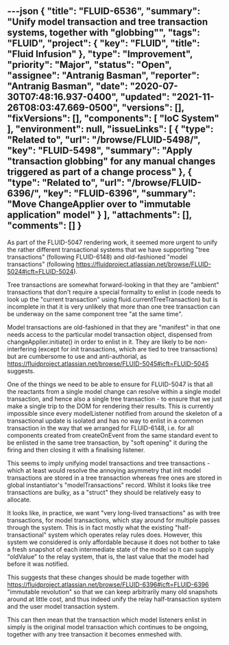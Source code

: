 ---json
{
  "title": "FLUID-6536",
  "summary": "Unify model transaction and tree transaction systems, together with \"globbing\"",
  "tags": "FLUID",
  "project": {
    "key": "FLUID",
    "title": "Fluid Infusion"
  },
  "type": "Improvement",
  "priority": "Major",
  "status": "Open",
  "assignee": "Antranig Basman",
  "reporter": "Antranig Basman",
  "date": "2020-07-30T07:48:16.937-0400",
  "updated": "2021-11-26T08:03:47.669-0500",
  "versions": [],
  "fixVersions": [],
  "components": [
    "IoC System"
  ],
  "environment": null,
  "issueLinks": [
    {
      "type": "Related to",
      "url": "/browse/FLUID-5498/",
      "key": "FLUID-5498",
      "summary": "Apply \"transaction globbing\" for any manual changes triggered as part of a change process"
    },
    {
      "type": "Related to",
      "url": "/browse/FLUID-6396/",
      "key": "FLUID-6396",
      "summary": "Move ChangeApplier over to \"immutable application\" model"
    }
  ],
  "attachments": [],
  "comments": []
}
---
As part of the FLUID-5047 rendering work, it seemed more urgent to unify the rather different transactional systems that we have supporting "tree transactions" (following FLUID-6148) and old-fashioned "model transactions" (following <https://fluidproject.atlassian.net/browse/FLUID-5024#icft=FLUID-5024>).

Tree transactions are somewhat forward-looking in that they are "ambient" transactions that don't require a special formality to enlist in (code needs to look up the "current transaction" using fluid.currentTreeTransaction) but is incomplete in that it is very unlikely that more than one tree transaction can be underway on the same component tree "at the same time".

Model transactions are old-fashioned in that they are "manifest" in that one needs access to the particular model transaction object, dispensed from changeApplier.initiate() in order to enlist in it. They are likely to be non-interfering (except for init transactions, which are tied to tree transactions) but are cumbersome to use and anti-authorial, as <https://fluidproject.atlassian.net/browse/FLUID-5045#icft=FLUID-5045> suggests.

One of the things we need to be able to ensure for FLUID-5047 is that all the reactants from a single model change can resolve within a single model transaction, and hence also a single tree transaction - to ensure that we just make a single trip to the DOM for rendering their results. This is currently impossible since every modelListener notified from around the skeleton of a transactional update is isolated and has no way to enlist in a common transaction in the way that we arranged for FLUID-6148, i.e. for all components created from createOnEvent from the same standard event to be enlisted in the same tree transaction, by "soft opening" it during the firing and then closing it with a finalising listener.

This seems to imply unifying model transactions and tree transactions - which at least would resolve the annoying asymmetry that init model transactions are stored in a tree transaction whereas free ones are stored in global instantiator's "modelTransactions" record. Whilst it looks like tree transactions are bulky, as a "struct" they should be relatively easy to allocate.

It looks like, in practice, we want "very long-lived transactions" as with tree transactions, for model transactions, which stay around for multiple passes through the system. This is in fact mostly what the existing "half-transactional" system which operates relay rules does. However, this system we considered is only affordable because it does not bother to take a fresh snapshot of each intermediate state of the model so it can supply "oldValue" to the relay system, that is, the last value that the model had before it was notified.

This suggests that these changes should be made together with <https://fluidproject.atlassian.net/browse/FLUID-6396#icft=FLUID-6396> "immutable revolution" so that we can keep arbitrarily many old snapshots around at little cost, and thus indeed unify the relay half-transaction system and the user model transaction system.

This can then mean that the transaction which model listeners enlist in simply is the original model transaction which continues to be ongoing, together with any tree transaction it becomes enmeshed with.

        